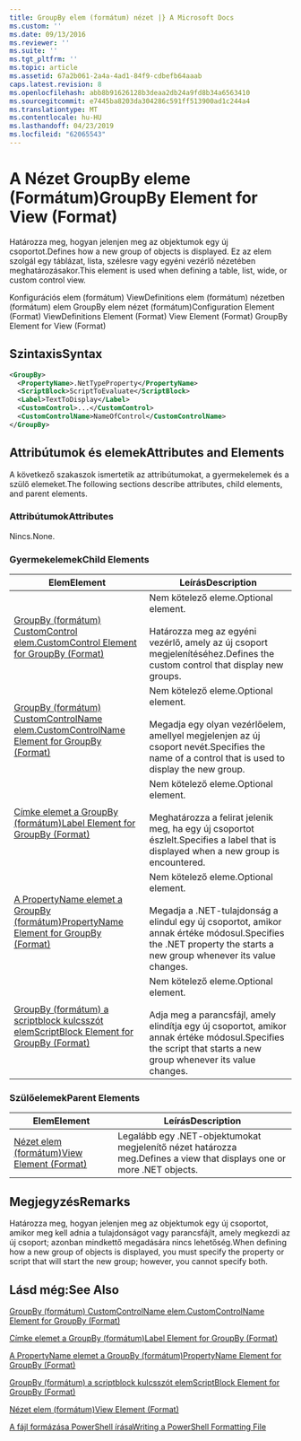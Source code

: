 ```yaml
---
title: GroupBy elem (formátum) nézet |} A Microsoft Docs
ms.custom: ''
ms.date: 09/13/2016
ms.reviewer: ''
ms.suite: ''
ms.tgt_pltfrm: ''
ms.topic: article
ms.assetid: 67a2b061-2a4a-4ad1-84f9-cdbefb64aaab
caps.latest.revision: 8
ms.openlocfilehash: abb8b91626128b3deaa2db24a9fd8b34a6563410
ms.sourcegitcommit: e7445ba8203da304286c591ff513900ad1c244a4
ms.translationtype: MT
ms.contentlocale: hu-HU
ms.lasthandoff: 04/23/2019
ms.locfileid: "62065543"
---
```

# <a name="groupby-element-for-view-format"></a><span data-ttu-id="4fe9b-102">A Nézet GroupBy eleme (Formátum)</span><span class="sxs-lookup"><span data-stu-id="4fe9b-102">GroupBy Element for View (Format)</span></span>

<span data-ttu-id="4fe9b-103">Határozza meg, hogyan jelenjen meg az objektumok egy új csoportot.</span><span class="sxs-lookup"><span data-stu-id="4fe9b-103">Defines how a new group of objects is displayed.</span></span> <span data-ttu-id="4fe9b-104">Ez az elem szolgál egy táblázat, lista, szélesre vagy egyéni vezérlő nézetében meghatározásakor.</span><span class="sxs-lookup"><span data-stu-id="4fe9b-104">This element is used when defining a table, list, wide, or custom control view.</span></span>

<span data-ttu-id="4fe9b-105">Konfigurációs elem (formátum) ViewDefinitions elem (formátum) nézetben (formátum) elem GroupBy elem nézet (formátum)</span><span class="sxs-lookup"><span data-stu-id="4fe9b-105">Configuration Element (Format) ViewDefinitions Element (Format) View Element (Format) GroupBy Element for View (Format)</span></span>

## <a name="syntax"></a><span data-ttu-id="4fe9b-106">Szintaxis</span><span class="sxs-lookup"><span data-stu-id="4fe9b-106">Syntax</span></span>

```xml
<GroupBy>
  <PropertyName>.NetTypeProperty</PropertyName>
  <ScriptBlock>ScriptToEvaluate</ScriptBlock>
  <Label>TextToDisplay</Label>
  <CustomControl>...</CustomControl>
  <CustomControlName>NameOfControl</CustomControlName>
</GroupBy>
```

## <a name="attributes-and-elements"></a><span data-ttu-id="4fe9b-107">Attribútumok és elemek</span><span class="sxs-lookup"><span data-stu-id="4fe9b-107">Attributes and Elements</span></span>

<span data-ttu-id="4fe9b-108">A következő szakaszok ismertetik az attribútumokat, a gyermekelemek és a szülő elemeket.</span><span class="sxs-lookup"><span data-stu-id="4fe9b-108">The following sections describe attributes, child elements, and parent elements.</span></span>

### <a name="attributes"></a><span data-ttu-id="4fe9b-109">Attribútumok</span><span class="sxs-lookup"><span data-stu-id="4fe9b-109">Attributes</span></span>

<span data-ttu-id="4fe9b-110">Nincs.</span><span class="sxs-lookup"><span data-stu-id="4fe9b-110">None.</span></span>

### <a name="child-elements"></a><span data-ttu-id="4fe9b-111">Gyermekelemek</span><span class="sxs-lookup"><span data-stu-id="4fe9b-111">Child Elements</span></span>

|<span data-ttu-id="4fe9b-112">Elem</span><span class="sxs-lookup"><span data-stu-id="4fe9b-112">Element</span></span>|<span data-ttu-id="4fe9b-113">Leírás</span><span class="sxs-lookup"><span data-stu-id="4fe9b-113">Description</span></span>|
|-------------|-----------------|
|[<span data-ttu-id="4fe9b-114">GroupBy (formátum) CustomControl elem.</span><span class="sxs-lookup"><span data-stu-id="4fe9b-114">CustomControl Element for GroupBy (Format)</span></span>](./customcontrol-element-for-groupby-format.md)|<span data-ttu-id="4fe9b-115">Nem kötelező eleme.</span><span class="sxs-lookup"><span data-stu-id="4fe9b-115">Optional element.</span></span><br /><br /> <span data-ttu-id="4fe9b-116">Határozza meg az egyéni vezérlő, amely az új csoport megjelenítéséhez.</span><span class="sxs-lookup"><span data-stu-id="4fe9b-116">Defines the custom control that display new groups.</span></span>|
|[<span data-ttu-id="4fe9b-117">GroupBy (formátum) CustomControlName elem.</span><span class="sxs-lookup"><span data-stu-id="4fe9b-117">CustomControlName Element for GroupBy (Format)</span></span>](./customcontrolname-element-for-groupby-format.md)|<span data-ttu-id="4fe9b-118">Nem kötelező eleme.</span><span class="sxs-lookup"><span data-stu-id="4fe9b-118">Optional element.</span></span><br /><br /> <span data-ttu-id="4fe9b-119">Megadja egy olyan vezérlőelem, amellyel megjelenjen az új csoport nevét.</span><span class="sxs-lookup"><span data-stu-id="4fe9b-119">Specifies the name of a control that is used to display the new group.</span></span>|
|[<span data-ttu-id="4fe9b-120">Címke elemet a GroupBy (formátum)</span><span class="sxs-lookup"><span data-stu-id="4fe9b-120">Label Element for GroupBy (Format)</span></span>](./label-element-for-groupby-format.md)|<span data-ttu-id="4fe9b-121">Nem kötelező eleme.</span><span class="sxs-lookup"><span data-stu-id="4fe9b-121">Optional element.</span></span><br /><br /> <span data-ttu-id="4fe9b-122">Meghatározza a felirat jelenik meg, ha egy új csoportot észlelt.</span><span class="sxs-lookup"><span data-stu-id="4fe9b-122">Specifies a label that is displayed when a new group is encountered.</span></span>|
|[<span data-ttu-id="4fe9b-123">A PropertyName elemet a GroupBy (formátum)</span><span class="sxs-lookup"><span data-stu-id="4fe9b-123">PropertyName Element for GroupBy (Format)</span></span>](./propertyname-element-for-groupby-format.md)|<span data-ttu-id="4fe9b-124">Nem kötelező eleme.</span><span class="sxs-lookup"><span data-stu-id="4fe9b-124">Optional element.</span></span><br /><br /> <span data-ttu-id="4fe9b-125">Megadja a .NET-tulajdonság a elindul egy új csoportot, amikor annak értéke módosul.</span><span class="sxs-lookup"><span data-stu-id="4fe9b-125">Specifies the .NET property the starts a new group whenever its value changes.</span></span>|
|[<span data-ttu-id="4fe9b-126">GroupBy (formátum) a scriptblock kulcsszót elem</span><span class="sxs-lookup"><span data-stu-id="4fe9b-126">ScriptBlock Element for GroupBy (Format)</span></span>](./scriptblock-element-for-groupby-format.md)|<span data-ttu-id="4fe9b-127">Nem kötelező eleme.</span><span class="sxs-lookup"><span data-stu-id="4fe9b-127">Optional element.</span></span><br /><br /> <span data-ttu-id="4fe9b-128">Adja meg a parancsfájl, amely elindítja egy új csoportot, amikor annak értéke módosul.</span><span class="sxs-lookup"><span data-stu-id="4fe9b-128">Specifies the script that starts a new group whenever its value changes.</span></span>|

### <a name="parent-elements"></a><span data-ttu-id="4fe9b-129">Szülőelemek</span><span class="sxs-lookup"><span data-stu-id="4fe9b-129">Parent Elements</span></span>

|<span data-ttu-id="4fe9b-130">Elem</span><span class="sxs-lookup"><span data-stu-id="4fe9b-130">Element</span></span>|<span data-ttu-id="4fe9b-131">Leírás</span><span class="sxs-lookup"><span data-stu-id="4fe9b-131">Description</span></span>|
|-------------|-----------------|
|[<span data-ttu-id="4fe9b-132">Nézet elem (formátum)</span><span class="sxs-lookup"><span data-stu-id="4fe9b-132">View Element (Format)</span></span>](./view-element-format.md)|<span data-ttu-id="4fe9b-133">Legalább egy .NET-objektumokat megjelenítő nézet határozza meg.</span><span class="sxs-lookup"><span data-stu-id="4fe9b-133">Defines a view that displays one or more .NET objects.</span></span>|

## <a name="remarks"></a><span data-ttu-id="4fe9b-134">Megjegyzés</span><span class="sxs-lookup"><span data-stu-id="4fe9b-134">Remarks</span></span>

<span data-ttu-id="4fe9b-135">Határozza meg, hogyan jelenjen meg az objektumok egy új csoportot, amikor meg kell adnia a tulajdonságot vagy parancsfájlt, amely megkezdi az új csoport; azonban mindkettő megadására nincs lehetőség.</span><span class="sxs-lookup"><span data-stu-id="4fe9b-135">When defining how a new group of objects is displayed, you must specify the property or script that will start the new group; however, you cannot specify both.</span></span>

## <a name="see-also"></a><span data-ttu-id="4fe9b-136">Lásd még:</span><span class="sxs-lookup"><span data-stu-id="4fe9b-136">See Also</span></span>

[<span data-ttu-id="4fe9b-137">GroupBy (formátum) CustomControlName elem.</span><span class="sxs-lookup"><span data-stu-id="4fe9b-137">CustomControlName Element for GroupBy (Format)</span></span>](./customcontrolname-element-for-groupby-format.md)

[<span data-ttu-id="4fe9b-138">Címke elemet a GroupBy (formátum)</span><span class="sxs-lookup"><span data-stu-id="4fe9b-138">Label Element for GroupBy (Format)</span></span>](./label-element-for-groupby-format.md)

[<span data-ttu-id="4fe9b-139">A PropertyName elemet a GroupBy (formátum)</span><span class="sxs-lookup"><span data-stu-id="4fe9b-139">PropertyName Element for GroupBy (Format)</span></span>](./propertyname-element-for-groupby-format.md)

[<span data-ttu-id="4fe9b-140">GroupBy (formátum) a scriptblock kulcsszót elem</span><span class="sxs-lookup"><span data-stu-id="4fe9b-140">ScriptBlock Element for GroupBy (Format)</span></span>](./scriptblock-element-for-groupby-format.md)

[<span data-ttu-id="4fe9b-141">Nézet elem (formátum)</span><span class="sxs-lookup"><span data-stu-id="4fe9b-141">View Element (Format)</span></span>](./view-element-format.md)

[<span data-ttu-id="4fe9b-142">A fájl formázása PowerShell írása</span><span class="sxs-lookup"><span data-stu-id="4fe9b-142">Writing a PowerShell Formatting File</span></span>](./writing-a-powershell-formatting-file.md)
